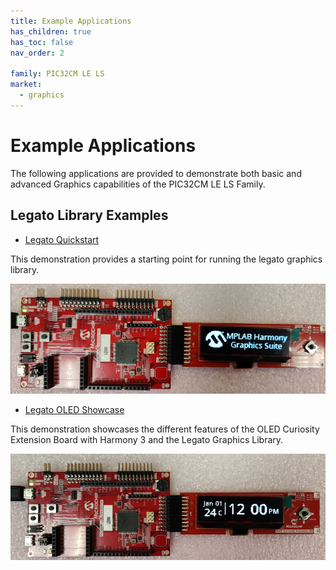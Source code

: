 ```yaml
---
title: Example Applications
has_children: true
has_toc: false
nav_order: 2

family: PIC32CM LE LS
market:
  - graphics
---
```


# Example Applications

The following applications are provided to demonstrate both basic and advanced Graphics capabilities of the PIC32CM LE LS Family.

## Legato Library Examples 

* [Legato Quickstart](./legato_quickstart/readme.md)

This demonstration provides a starting point for running the legato graphics library.

![](./../docs/images/legato_qs_pic32cm_le00_cpro_oled_app1.png)

* [Legato OLED Showcase](./legato_oled_showcase/readme.md)

This demonstration showcases the different features of the OLED Curiosity Extension Board with Harmony 3 and the Legato Graphics Library.

![](./../docs/images/legato_sc_pic32cm_le00_cpro_oled_app1.png)

